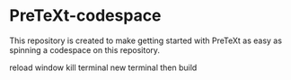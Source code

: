 # PreTeXt-codespace
This repository is created to make getting started with PreTeXt as easy as spinning a codespace on this repository. 


reload window
kill terminal 
new terminal
then build 
